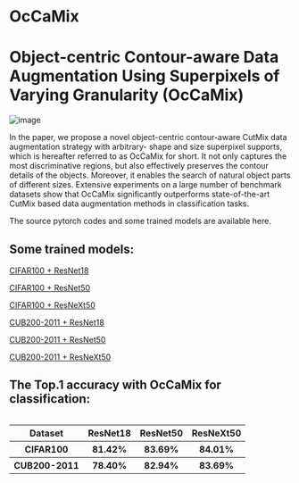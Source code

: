 # OcCaMix
Object-centric Contour-aware Data Augmentation Using Superpixels of Varying Granularity (OcCaMix)
=================================================================================================

![image](https://github.com/DanielaPlusPlus/OcCaMix/blob/main/framework.png)

In the paper, we propose a novel object-centric contour-aware CutMix data augmentation strategy with arbitrary- shape and size superpixel supports, which is hereafter referred to as OcCaMix for short. It not only captures the most discriminative regions, but also effectively preserves the contour details of the objects. Moreover, it enables the search of natural object parts of different sizes. Extensive experiments on a large number of benchmark datasets show that OcCaMix significantly outperforms state-of-the-art CutMix based data augmentation methods in classification tasks. 

The source pytorch codes and some trained models are available here.

Some trained models:
-------------------
[CIFAR100 + ResNet18](https://github.com/DanielaPlusPlus/OcCaMix/blob/main/CIFAR100_imagesize32_R18_OcCaMix.pt)

[CIFAR100 + ResNet50](https://github.com/DanielaPlusPlus/OcCaMix/blob/main/CIFAR100_imagesize32_R50_OcCaMix.pt)

[CIFAR100 + ResNeXt50](https://github.com/DanielaPlusPlus/OcCaMix/blob/main/CIFAR100_imagesize32_RX50_OcCaMix.pt)

[CUB200-2011 + ResNet18](https://github.com/DanielaPlusPlus/OcCaMix/blob/main/CUB_R18_OcCaMix.pt)

[CUB200-2011 + ResNet50](https://github.com/DanielaPlusPlus/OcCaMix/blob/main/CUB_R50_OcCaMix.pt)

[CUB200-2011 + ResNeXt50](https://github.com/DanielaPlusPlus/OcCaMix/blob/main/CUB_RX50_OcCaMix.pt)

The Top.1 accuracy with OcCaMix for classification:
--------------------------------------------------
<table align="left">
  <tr><th align="center">Dataset</th><th align="center">ResNet18</th><th align="center">ResNet50</th><th align="center">ResNeXt50</th></tr>
  <tr><th align="center">CIFAR100</th><th align="center">81.42%</th><th align="center">83.69%</th><th align="center">84.01%</th></tr>
  <tr><th align="center">CUB200-2011</th><th align="center">78.40%</th><th align="center">82.94%</th><th align="center">83.69%</th></tr>
</table>
